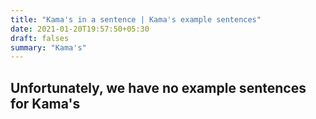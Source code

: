 ```yaml
---
title: "Kama's in a sentence | Kama's example sentences"
date: 2021-01-20T19:57:50+05:30
draft: falses
summary: "Kama's"
---
```

## Unfortunately, we have no example sentences for Kama's                 

